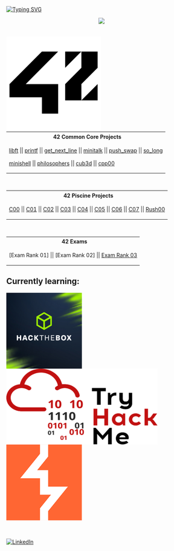 <a href="https://git.io/typing-svg"><img src="https://readme-typing-svg.demolab.com?font=Fira+Code&size=30&pause=1000&color=FFFFFF&background=FF000000&vCenter=true&width=1000&lines=++++Hi!+My+name+is+Pawel+and+I'm+currently+a+42+student" alt="Typing SVG" /></a>
<p align="center">
    <img src="https://skillicons.dev/icons?i=c,python,git,docker,debian,github"/>
</p>
<br>
<a href="https://www.42heilbronn.de/en/?_gl=1*138a8s*_up*MQ..&gclid=Cj0KCQjww5u2BhDeARIsALBuLnPIqIUVFLC692elBFgjtKE8jnV5W0YhCH9zJADNEJ-jPBlSYaDuDLAaAlXKEALw_wcB">
  <img align="left" src="https://github.com/paprzyby/paprzyby/blob/main/42_Logo.png"
        width="250" 
       height="250" />
</a>
<table align="center">
<tr>
<th align="center"> &nbsp; 42 Common Core Projects</th>
</tr>
<tr>
<td>

[libft](https://github.com/paprzyby/libft) || [printf](https://github.com/paprzyby/ft_printf) || [get_next_line](https://github.com/paprzyby/get_next_line)
|| [minitalk](https://github.com/paprzyby/minitalk) || [push_swap](https://github.com/paprzyby/push_swap) || [so_long](https://github.com/paprzyby/so_long)
<br>
<br>
[minishell](https://github.com/paprzyby/minishell) || [philosophers](https://github.com/paprzyby/philo) || [cub3d](https://github.com/paprzyby/cub3d)
|| [cpp00](https://github.com/paprzyby/cpp00)

</td>
</tr> </table>
<br>
<table align="center">
<tr>
<th align="center"> &nbsp; 42 Piscine Projects</th>
</tr>
<tr>
<td>

[C00](https://github.com/paprzyby/42-Piscine/tree/main/C00) || [C01](https://github.com/paprzyby/42-Piscine/tree/main/C01) || [C02](https://github.com/paprzyby/42-Piscine/tree/main/C02)
|| [C03](https://github.com/paprzyby/42-Piscine/tree/main/C03) || [C04](https://github.com/paprzyby/42-Piscine/tree/main/C04) || [C05](https://github.com/paprzyby/42-Piscine/tree/main/C05)
|| [C06](https://github.com/paprzyby/42-Piscine/tree/main/C06) || [C07](https://github.com/paprzyby/42-Piscine/tree/main/C07) || [Rush00](https://github.com/paprzyby/Rush00)

</td> </tr> </table>
<br>
<table align="center">
<tr>
<th align="center""> &nbsp; 42 Exams</th>
</tr>
<tr>
<td>

[Exam Rank 01] || [Exam Rank 02] || [Exam Rank 03](https://github.com/paprzyby/Exam03)

</td> </tr> </table>
<h2>
  Currently learning:
</h2>
<a href="https://academy.hackthebox.com/">
  <img align="center" src="https://github.com/paprzyby/paprzyby/blob/main/0x0.png"
      width="200" 
      height="200" />
</a>
<a href="https://tryhackme.com/">
  <img align="center" src="https://github.com/paprzyby/paprzyby/blob/main/THMlogo.png"
      width="400" 
      height="200" />
</a>
<a href="https://portswigger.net/">
  <img align="center" src="https://github.com/paprzyby/paprzyby/blob/main/portswigger_logo.png"
      width="200" 
      height="200" />
</a>
<br>
<br>
<br>

[![LinkedIn](https://img.shields.io/badge/LinkedIn-%230077B5.svg?logo=linkedin&logoColor=white)](https://linkedin.com/in/pawel-przybyla-52296431a)
